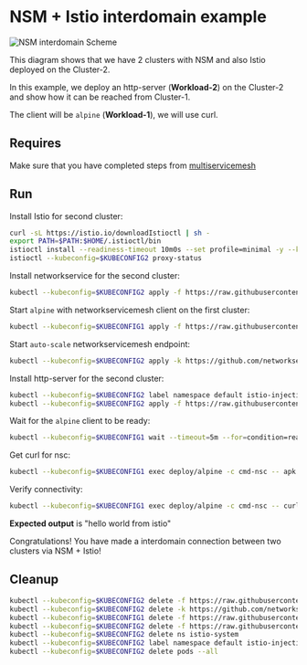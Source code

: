 # NSM + Istio interdomain example

![NSM  interdomain Scheme](./NSM+Istio_Datapath.svg "NSM Basic floating interdomain Scheme")

This diagram shows that we have 2 clusters with NSM and also Istio deployed on the Cluster-2.

In this example, we deploy an http-server (**Workload-2**) on the Cluster-2 and show how it can be reached from Cluster-1.

The client will be `alpine` (**Workload-1**), we will use curl.

## Requires

Make sure that you have completed steps from [multiservicemesh](../../suites/multiservicemesh)

## Run

Install Istio for second cluster:
```bash
curl -sL https://istio.io/downloadIstioctl | sh -
export PATH=$PATH:$HOME/.istioctl/bin
istioctl install --readiness-timeout 10m0s --set profile=minimal -y --kubeconfig=$KUBECONFIG2
istioctl --kubeconfig=$KUBECONFIG2 proxy-status
```

Install networkservice for the second cluster:
```bash
kubectl --kubeconfig=$KUBECONFIG2 apply -f https://raw.githubusercontent.com/networkservicemesh/deployments-k8s/c9b5c984ee2d2f7a1ebb3486298924ccc6bc6f93/examples/interdomain/usecases/nsm_istio/netsvc.yaml
```

Start `alpine` with networkservicemesh client on the first cluster:

```bash
kubectl --kubeconfig=$KUBECONFIG1 apply -f https://raw.githubusercontent.com/networkservicemesh/deployments-k8s/c9b5c984ee2d2f7a1ebb3486298924ccc6bc6f93/examples/interdomain/usecases/nsm_istio/greeting/client.yaml
```

Start `auto-scale` networkservicemesh endpoint:
```bash
kubectl --kubeconfig=$KUBECONFIG2 apply -k https://github.com/networkservicemesh/deployments-k8s/examples/interdomain/usecases/nsm_istio/nse-auto-scale?ref=c9b5c984ee2d2f7a1ebb3486298924ccc6bc6f93
```

Install http-server for the second cluster:
```bash
kubectl --kubeconfig=$KUBECONFIG2 label namespace default istio-injection=enabled
kubectl --kubeconfig=$KUBECONFIG2 apply -f https://raw.githubusercontent.com/networkservicemesh/deployments-k8s/c9b5c984ee2d2f7a1ebb3486298924ccc6bc6f93/examples/interdomain/usecases/nsm_istio/greeting/server.yaml
```

Wait for the `alpine` client to be ready:
```bash
kubectl --kubeconfig=$KUBECONFIG1 wait --timeout=5m --for=condition=ready pod -l app=alpine
```

Get curl for nsc:
```bash
kubectl --kubeconfig=$KUBECONFIG1 exec deploy/alpine -c cmd-nsc -- apk add curl
```

Verify connectivity:
```bash
kubectl --kubeconfig=$KUBECONFIG1 exec deploy/alpine -c cmd-nsc -- curl -s greeting.default:9080 | grep -o "hello world from istio"
```
**Expected output** is "hello world from istio"

Congratulations! 
You have made a interdomain connection between two clusters via NSM + Istio!

## Cleanup

```bash
kubectl --kubeconfig=$KUBECONFIG2 delete -f https://raw.githubusercontent.com/networkservicemesh/deployments-k8s/c9b5c984ee2d2f7a1ebb3486298924ccc6bc6f93/examples/interdomain/usecases/nsm_istio/greeting/server.yaml
kubectl --kubeconfig=$KUBECONFIG2 delete -k https://github.com/networkservicemesh/deployments-k8s/examples/interdomain/usecases/nsm_istio/nse-auto-scale?ref=c9b5c984ee2d2f7a1ebb3486298924ccc6bc6f93
kubectl --kubeconfig=$KUBECONFIG1 delete -f https://raw.githubusercontent.com/networkservicemesh/deployments-k8s/c9b5c984ee2d2f7a1ebb3486298924ccc6bc6f93/examples/interdomain/usecases/nsm_istio/greeting/client.yaml
kubectl --kubeconfig=$KUBECONFIG2 delete -f https://raw.githubusercontent.com/networkservicemesh/deployments-k8s/c9b5c984ee2d2f7a1ebb3486298924ccc6bc6f93/examples/interdomain/usecases/nsm_istio/netsvc.yaml
kubectl --kubeconfig=$KUBECONFIG2 delete ns istio-system
kubectl --kubeconfig=$KUBECONFIG2 label namespace default istio-injection-
kubectl --kubeconfig=$KUBECONFIG2 delete pods --all
```
